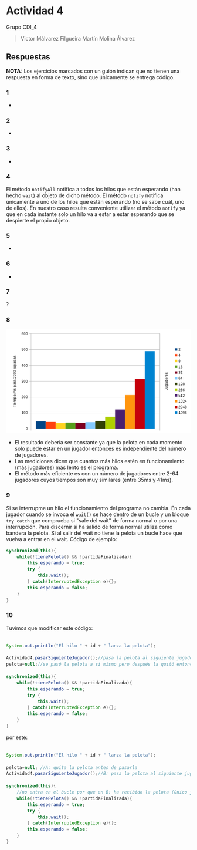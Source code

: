 # Actividad 4

Grupo CDI_4

> Victor Málvarez Filgueira
> Martín Molina Álvarez

## Respuestas

**NOTA:** Los ejercicios marcados con un guión indican que no tienen una respuesta en forma de texto, sino que únicamente se entrega código.

### 1
-

### 2
-

### 3
-

### 4
El método `notifyAll` notifica a todos los hilos que están esperando (han hecho `wait`) al objeto de dicho método. El método `notify` notifica únicamente a uno de los hilos que están esperando (no se sabe cuál, uno de ellos). En nuestro caso resulta conveniente utilizar el método `notify` ya que en cada instante solo un hilo va a estar a estar esperando que se despierte el propio objeto.

### 5
-

### 6
-

### 7
?

### 8
![Gráfico](./docs/anexo_8.png)

- El resultado debería ser constante ya que la pelota en cada momento solo puede estar en un jugador entonces es independiente del número de jugadores.
- Las mediciones dicen que cuantos más hilos estén en funcionamiento (más jugadores) más lento es el programa.
- El método más eficiente es con un número de jugadores entre 2-64 jugadores cuyos tiempos son muy similares (entre 35ms y 41ms).

### 9
Si se interrupme un hilo el funcionamiento del programa no cambia. En cada jugador cuando se invoca el `wait()` se hace dentro de un bucle y un bloque `try catch` que comprueba si "sale del wait" de forma normal o por una interrupción. Para discernir si ha salido de forma normal utiliza como bandera la pelota. Si al salir del wait no tiene la pelota un bucle hace que vuelva a entrar en el wait. Código de ejemplo:

```java
synchronized(this){
	while(!tienePelota() && !partidaFinalizada){
		this.esperando = true;
		try {
			this.wait();
		} catch(InterruptedException e){};
		this.esperando = false;
	}
}
```

### 10
Tuvimos que modificar este código:

```java

System.out.println("El hilo " + id + " lanza la pelota");
			
Actividad4.pasarSiguienteJugador();//pasa la pelota al siguiente jugador, en este caso a si mismo
pelota=null;//se pasó la pelota a si mismo pero después la quitó entonces nunca sale del bucle por motivo de la expresión !tienePelota()

synchronized(this){
	while(!tienePelota() && !partidaFinalizada){
		this.esperando = true;
		try {
			this.wait();
		} catch(InterruptedException e){};
		this.esperando = false;
	}
}
```

por este:

```java

System.out.println("El hilo " + id + " lanza la pelota");

pelota=null; //A: quita la pelota antes de pasarla
Actividad4.pasarSiguienteJugador();//B: pasa la pelota al siguiente jugador, en este caso a si mismo

synchronized(this){
	//no entra en el bucle por que en B: ha recibido la pelota (único jugador)
	while(!tienePelota() && !partidaFinalizada){
		this.esperando = true;
		try {
			this.wait();
		} catch(InterruptedException e){};
		this.esperando = false;
	}
}
```






